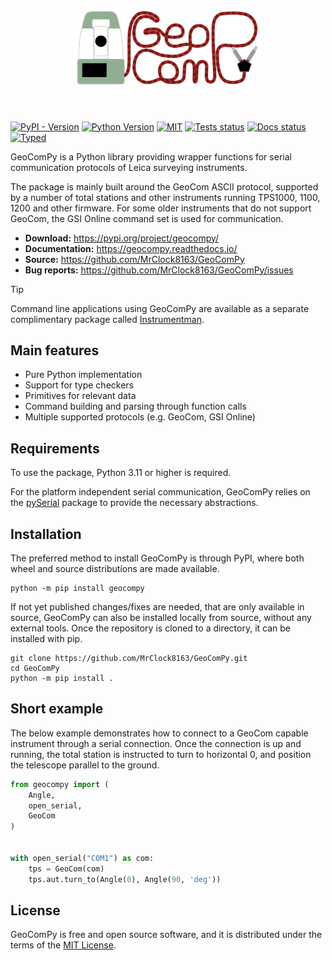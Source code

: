 <h1 align="center">
<img src="https://raw.githubusercontent.com/mrclock8163/geocompy/main/docs/geocompy_logo.png" alt="GeoComPy logo" width="300">
</h1><br>

[![PyPI - Version](https://img.shields.io/pypi/v/geocompy)](https://pypi.org/project/geocompy/)
[![Python Version](https://img.shields.io/python/required-version-toml?tomlFilePath=https%3A%2F%2Fraw.githubusercontent.com%2FMrClock8163%2FGeoComPy%2Frefs%2Fheads%2Fmain%2Fpyproject.toml)](https://pypi.org/project/geocompy/)
[![MIT](https://img.shields.io/github/license/mrclock8163/geocompy)](https://opensource.org/license/mit)
[![Tests status](https://img.shields.io/github/actions/workflow/status/mrclock8163/geocompy/run-tests.yml?label=tests)](https://github.com/MrClock8163/GeoComPy)
[![Docs status](https://app.readthedocs.org/projects/geocompy/badge/?version=latest)](https://geocompy.readthedocs.io/latest/)
[![Typed](https://img.shields.io/pypi/types/geocompy)](https://pypi.org/project/geocompy/)

GeoComPy is a Python library providing wrapper functions for serial
communication protocols of Leica surveying instruments.

The package is mainly built around the GeoCom ASCII protocol, supported by
a number of total stations and other instruments running TPS1000, 1100, 1200
and other firmware. For some older instruments that do not support GeoCom,
the GSI Online command set is used for communication.

- **Download:** https://pypi.org/project/geocompy/
- **Documentation:** https://geocompy.readthedocs.io/
- **Source:** https://github.com/MrClock8163/GeoComPy
- **Bug reports:** https://github.com/MrClock8163/GeoComPy/issues

>[!TIP]
>Command line applications using GeoComPy are available as a separate
>complimentary package called
>[Instrumentman](https://github.com/MrClock8163/Instrumentman).

## Main features

- Pure Python implementation
- Support for type checkers
- Primitives for relevant data
- Command building and parsing through function calls
- Multiple supported protocols (e.g. GeoCom, GSI Online)

## Requirements

To use the package, Python 3.11 or higher is required.

For the platform independent serial communication, GeoComPy relies on the
[pySerial](https://pypi.org/project/pyserial/) package to provide the
necessary abstractions.

## Installation

The preferred method to install GeoComPy is through PyPI, where both wheel
and source distributions are made available.

```shell
python -m pip install geocompy
```

If not yet published changes/fixes are needed, that are only available in
source, GeoComPy can also be installed locally from source, without any
external tools. Once the repository is cloned to a directory, it can be
installed with pip.

```shell
git clone https://github.com/MrClock8163/GeoComPy.git
cd GeoComPy
python -m pip install .
```

## Short example

The below example demonstrates how to connect to a GeoCom capable instrument
through a serial connection. Once the connection is up and running, the
total station is instructed to turn to horizontal 0, and position the
telescope parallel to the ground.

```py
from geocompy import (
    Angle,
    open_serial,
    GeoCom
)


with open_serial("COM1") as com:
    tps = GeoCom(com)
    tps.aut.turn_to(Angle(0), Angle(90, 'deg'))
```

## License

GeoComPy is free and open source software, and it is distributed under the terms of the
[MIT License](https://opensource.org/license/mit).
